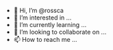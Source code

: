 - 👋 Hi, I’m @rossca
- 👀 I’m interested in ...
- 🌱 I’m currently learning ...
- 💞️ I’m looking to collaborate on ...
- 📫 How to reach me ...

<!---
rossca/rossca is a ✨ special ✨ repository because its `README.md` (this file) appears on your GitHub profile.
You can click the Preview link to take a look at your changes.
--->

